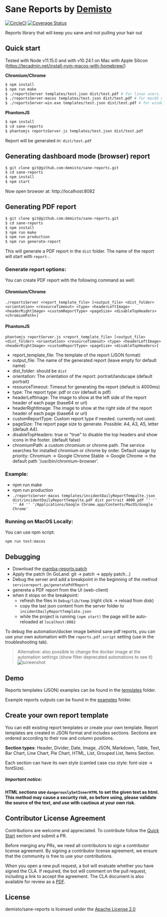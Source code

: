 # Sane Reports by [Demisto](https://demisto.com)
[![CircleCI](https://circleci.com/gh/demisto/sane-reports.svg?style=svg&circle-token=eac6cf719d42f37bfa95f8a33112970fe4799cc5)](https://circleci.com/gh/demisto/sane-reports)
[![Coverage Status](https://coveralls.io/repos/github/demisto/sane-reports/badge.svg?branch=master&t=C6DzM5)](https://coveralls.io/github/demisto/sane-reports?branch=master)

Reports library that will keep you sane and not pulling your hair out

## Quick start

Tested with Node v11.15.0 and with v10.24.1 on Mac with Apple Silicon (https://tecadmin.net/install-nvm-macos-with-homebrew/)

**Chromium/Chrome**
```sh
$ npm install
$ npm run make
$ ./reportsServer templates/test.json dist/test.pdf # for linux users.
$ ./reportsServer-macos templates/test.json dist/test.pdf # for macOS users.
$ ./reportsServer-win.exe templates/test.json dist/test.pdf # for windows users.
```

**PhantomJS**
```sh
$ npm install
$ cd sane-reports
$ phantomjs reportsServer.js templates/test.json dist/test.pdf
```

Report will be generated in: `dist/test.pdf`

## Generating dashboard mode (browser) report
```sh
$ git clone git@github.com:demisto/sane-reports.git
$ cd sane-reports
$ npm install
$ npm start
```
Now open browser at: http://localhost:8082

## Generating PDF report
```sh
$ git clone git@github.com:demisto/sane-reports.git
$ cd sane-reports
$ npm install
$ npm run make
$ npm run production
$ npm run generate-report
```
This will generate a PDF report in the `dist` folder. The name of the report will start with `report-`.

### Generate report options:
You can create PDF report with the following command as well:

#### Chromium/Chrome
`
./reportsServer <report_template_file> [<output_file> <dist_folder> <orientation> <resourceTimeout> <type> <headerLeftImage> <headerRightImage> <customReportType> <pageSize> <disableTopHeaders> <chromiumPath>]
`

#### PhantomJS
`
phantomjs reportServer.js <report_template_file> [<output_file> <dist_folder> <orientation> <resourceTimeout> <type> <headerLeftImage> <headerRightImage> <customReportType> <pageSize> <disableTopHeaders>]
`

- report_template_file: The template of the report (JSON format)
- output_file: The name of the generated report (leave empty for default name)
- dist_folder: should be `dist`
- orientation: The orientation of the report: portrait/landscape (default portrait)
- resourceTimeout: Timeout for generating the report (default is 4000ms)
- type: The report type: pdf or csv (default is pdf)
- headerLeftImage: The image to show at the left side of the report header of each page (base64 or url)
- headerRightImage: The image to show at the right side of the report header of each page (base64 or url)
- customReportType: Custom report type if needed. currently not used.
- pageSize: The report page size to generate. Possible: A4, A3, A5, letter (default A4).
- disableTopHeaders: true or "true" to disable the top headers and show icons in the footer. (default false)
- chromiumPath: a custom chromium or chrome path. The service searches for installed chromium or chrome by order. Default usage by priority: Chromium -> Google Chrome Stable -> Google Chrome -> the default path '/usr/bin/chromium-browser'.

### Example:
- npm run make
- npm run production
- `./reportsServer-macos templates/incidentDailyReportTempalte.json dist/incidentDailyReportTempalte.pdf dist portrait 4000 pdf '' '' '' A4 '' '/Applications/Google Chrome.app/Contents/MacOS/Google Chrome'`

### Running on MacOS Locally:
You can use npm script:
```
npm run test:macos
```

## Debugging
- Download the [mamba-reports.patch](https://github.com/demisto/sane-reports/files/7072628/mamba-reports.patch.txt)
- Apply the patch (In GoLand: git -> patch -> apply patch...)
- Debug the server and add a breakpoint in the beginning of the method `servicereport.go/generatePdfReport`
- genereta a PDF report from the UI (web-client)
- when it stops on the breakpoint:
  - refresh the files in `Debug/lib/temp` (right click -> reload from disk)
  - copy the last json content from the server folder to `incidentDailyReportTemplate.json`
  - while the project is running `(npm start)` the page will be auto-reloaded at `localhost:8082`

To debug the automation/docker image behind sane pdf reports, you can use your own automation with the `reports.pdf.script` setting (use in the troubleshooting tab).

> Alternative: also possible to change the docker image at the automation settings (show filter deprecated automations to see it)
> ![screenshot](https://user-images.githubusercontent.com/89729679/153238994-71864559-fe3e-43cb-a8d6-aa5c775ae1bd.png)

## Demo
Reports templates (JSON) examples can be found in the [templates](https://github.com/demisto/sane-reports/blob/master/templates) folder.

Example reports outputs can be found in the [examples](https://github.com/demisto/sane-reports/blob/master/examples) folder.

## Create your own report template
You can edit existing report templates or create your own template.
Report templates are created in JSON format and includes sections.
Sections are ordered according to their row and column positions. 

**Section types**: Header, Divider, Date, Image, JSON, Markdown, Table, Text, Bar Chart, Line Chart, Pie Chart, HTML, List, Grouped List, Items Section.

Each section can have its own style (camled case css style: font-size -> fontSize).
##### Important notice:
**HTML sections use `dangerouslySetInnerHTML` to set the given text as html. This method may cause a security risk, so before using, please validate the source of the text, and use with cautious at your own risk.**

## Contributor License Agreement
Contributions are welcome and appreciated. To contribute follow the [Quick Start](#quick-start) section and submit a PR. 

Before merging any PRs, we need all contributors to sign a contributor license agreement. By signing a contributor license agreement, we ensure that the community is free to use your contributions.

When you open a new pull request, a bot will evaluate whether you have signed the CLA. If required, the bot will comment on the pull request, including a link to accept the agreement. The CLA document is also available for review as a [PDF](https://github.com/demisto/content/blob/master/docs/cla.pdf).

## License
demisto/sane-reports is licensed under the [Apache License 2.0](https://github.com/demisto/sane-reports/blob/master/LICENSE)


